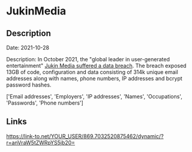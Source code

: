 # JukinMedia

## Description

Date: 2021-10-28

Description:
In October 2021, the &quot;global leader in user-generated entertainment&quot; <a href="https://www.databreaches.net/jukin-media-hacked-and-data-dumped-while-company-claims-a-password-reset-is-required-due-to-a-security-upgrade/" target="_blank" rel="noopener">Jukin Media suffered a data breach</a>. The breach exposed 13GB of code, configuration and data consisting of 314k unique email addresses along with names, phone numbers, IP addresses and bcrypt password hashes.


['Email addresses', 'Employers', 'IP addresses', 'Names', 'Occupations', 'Passwords', 'Phone numbers']

## Links

https://link-to.net/YOUR_USER/869.7032520875462/dynamic/?r=anVraW5tZWRpYS5jb20=